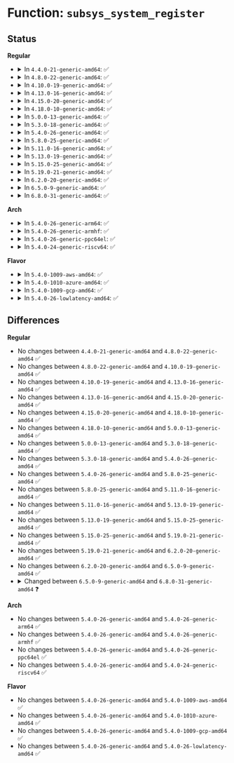 # Function: <code>subsys_system_register</code>

## Status
<b>Regular</b>
<ul>
<li>
<details>
<summary>In <code>4.4.0-21-generic-amd64</code>: ✅</summary>

```c
int subsys_system_register(struct bus_type * subsys, const struct attribute_group * * groups)
```

```json
{
  "name": "subsys_system_register",
  "collision_type": "Unique Global",
  "inline_type": "No",
  "funcs": [
    {
      "addr": 18446744071584393696,
      "name": "subsys_system_register",
      "external": true,
      "loc": "drivers/base/bus.c:1247",
      "file": "drivers/base/bus.c",
      "inline": "seen, unknown",
      "caller_inline": [],
      "caller_func": [
        "arch/x86/kernel/cpu/mcheck/mce.c:mcheck_init_device",
        "kernel/time/clockevents.c:clockevents_init_sysfs",
        "drivers/xen/pcpu.c:xen_pcpu_init",
        "drivers/base/cpu.c:cpu_dev_init",
        "drivers/base/container.c:container_dev_init",
        "drivers/base/node.c:register_node_type",
        "drivers/base/memory.c:memory_dev_init",
        "drivers/edac/edac_stub.c:edac_get_sysfs_subsys"
      ]
    }
  ],
  "symbols": [
    {
      "addr": 18446744071584393696,
      "name": "subsys_system_register",
      "section": ".text",
      "bind": "STB_GLOBAL",
      "size": 58
    }
  ]
}
```
</details>
</li>
<li>
<details>
<summary>In <code>4.8.0-22-generic-amd64</code>: ✅</summary>

```c
int subsys_system_register(struct bus_type * subsys, const struct attribute_group * * groups)
```

```json
{
  "name": "subsys_system_register",
  "collision_type": "Unique Global",
  "inline_type": "No",
  "funcs": [
    {
      "addr": 18446744071584728592,
      "name": "subsys_system_register",
      "external": true,
      "loc": "drivers/base/bus.c:1242",
      "file": "drivers/base/bus.c",
      "inline": "seen, unknown",
      "caller_inline": [],
      "caller_func": [
        "arch/x86/kernel/cpu/mcheck/mce.c:mcheck_init_device",
        "kernel/time/clockevents.c:clockevents_init_sysfs",
        "drivers/xen/pcpu.c:xen_pcpu_init",
        "drivers/base/cpu.c:cpu_dev_init",
        "drivers/base/container.c:container_dev_init",
        "drivers/base/node.c:register_node_type",
        "drivers/base/memory.c:memory_dev_init"
      ]
    }
  ],
  "symbols": [
    {
      "addr": 18446744071584728592,
      "name": "subsys_system_register",
      "section": ".text",
      "bind": "STB_GLOBAL",
      "size": 58
    }
  ]
}
```
</details>
</li>
<li>
<details>
<summary>In <code>4.10.0-19-generic-amd64</code>: ✅</summary>

```c
int subsys_system_register(struct bus_type * subsys, const struct attribute_group * * groups)
```

```json
{
  "name": "subsys_system_register",
  "collision_type": "Unique Global",
  "inline_type": "No",
  "funcs": [
    {
      "addr": 18446744071584918384,
      "name": "subsys_system_register",
      "external": true,
      "loc": "drivers/base/bus.c:1242",
      "file": "drivers/base/bus.c",
      "inline": "seen, unknown",
      "caller_inline": [],
      "caller_func": [
        "arch/x86/kernel/cpu/mcheck/mce.c:mcheck_init_device",
        "kernel/time/clockevents.c:clockevents_init_sysfs",
        "drivers/xen/pcpu.c:xen_pcpu_init",
        "drivers/base/cpu.c:cpu_dev_init",
        "drivers/base/container.c:container_dev_init",
        "drivers/base/node.c:register_node_type",
        "drivers/base/memory.c:memory_dev_init"
      ]
    }
  ],
  "symbols": [
    {
      "addr": 18446744071584918384,
      "name": "subsys_system_register",
      "section": ".text",
      "bind": "STB_GLOBAL",
      "size": 58
    }
  ]
}
```
</details>
</li>
<li>
<details>
<summary>In <code>4.13.0-16-generic-amd64</code>: ✅</summary>

```c
int subsys_system_register(struct bus_type * subsys, const struct attribute_group * * groups)
```

```json
{
  "name": "subsys_system_register",
  "collision_type": "Unique Global",
  "inline_type": "No",
  "funcs": [
    {
      "addr": 18446744071585003488,
      "name": "subsys_system_register",
      "external": true,
      "loc": "drivers/base/bus.c:1201",
      "file": "drivers/base/bus.c",
      "inline": "seen, unknown",
      "caller_inline": [],
      "caller_func": [
        "arch/x86/kernel/cpu/mcheck/mce.c:mcheck_init_device",
        "kernel/time/clockevents.c:clockevents_init_sysfs",
        "drivers/xen/pcpu.c:xen_pcpu_init",
        "drivers/xen/xen-balloon.c:xen_balloon_init",
        "drivers/base/cpu.c:cpu_dev_init",
        "drivers/base/container.c:container_dev_init",
        "drivers/base/node.c:register_node_type",
        "drivers/base/memory.c:memory_dev_init"
      ]
    }
  ],
  "symbols": [
    {
      "addr": 18446744071585003488,
      "name": "subsys_system_register",
      "section": ".text",
      "bind": "STB_GLOBAL",
      "size": 58
    }
  ]
}
```
</details>
</li>
<li>
<details>
<summary>In <code>4.15.0-20-generic-amd64</code>: ✅</summary>

```c
int subsys_system_register(struct bus_type * subsys, const struct attribute_group * * groups)
```

```json
{
  "name": "subsys_system_register",
  "collision_type": "Unique Global",
  "inline_type": "No",
  "funcs": [
    {
      "addr": 18446744071585425424,
      "name": "subsys_system_register",
      "external": true,
      "loc": "drivers/base/bus.c:1201",
      "file": "drivers/base/bus.c",
      "inline": "seen, unknown",
      "caller_inline": [],
      "caller_func": [
        "arch/x86/kernel/cpu/mcheck/mce.c:mcheck_init_device",
        "kernel/time/clockevents.c:clockevents_init_sysfs",
        "drivers/xen/pcpu.c:xen_pcpu_init",
        "drivers/xen/xen-balloon.c:xen_balloon_init",
        "drivers/base/cpu.c:cpu_dev_init",
        "drivers/base/container.c:container_dev_init",
        "drivers/base/node.c:register_node_type",
        "drivers/base/memory.c:memory_dev_init"
      ]
    }
  ],
  "symbols": [
    {
      "addr": 18446744071585425424,
      "name": "subsys_system_register",
      "section": ".text",
      "bind": "STB_GLOBAL",
      "size": 58
    }
  ]
}
```
</details>
</li>
<li>
<details>
<summary>In <code>4.18.0-10-generic-amd64</code>: ✅</summary>

```c
int subsys_system_register(struct bus_type * subsys, const struct attribute_group * * groups)
```

```json
{
  "name": "subsys_system_register",
  "collision_type": "Unique Global",
  "inline_type": "No",
  "funcs": [
    {
      "addr": 18446744071585668336,
      "name": "subsys_system_register",
      "external": true,
      "loc": "drivers/base/bus.c:1199",
      "file": "drivers/base/bus.c",
      "inline": "seen, unknown",
      "caller_inline": [],
      "caller_func": [
        "arch/x86/kernel/cpu/mcheck/mce.c:mcheck_init_device",
        "kernel/time/clocksource.c:init_clocksource_sysfs",
        "kernel/time/clockevents.c:clockevents_init_sysfs",
        "drivers/xen/pcpu.c:xen_pcpu_init",
        "drivers/xen/xen-balloon.c:xen_balloon_init",
        "drivers/base/cpu.c:cpu_dev_init",
        "drivers/base/container.c:container_dev_init",
        "drivers/base/node.c:register_node_type",
        "drivers/base/memory.c:memory_dev_init",
        "drivers/edac/edac_module.c:edac_init"
      ]
    }
  ],
  "symbols": [
    {
      "addr": 18446744071585668336,
      "name": "subsys_system_register",
      "section": ".text",
      "bind": "STB_GLOBAL",
      "size": 58
    }
  ]
}
```
</details>
</li>
<li>
<details>
<summary>In <code>5.0.0-13-generic-amd64</code>: ✅</summary>

```c
int subsys_system_register(struct bus_type * subsys, const struct attribute_group * * groups)
```

```json
{
  "name": "subsys_system_register",
  "collision_type": "Unique Global",
  "inline_type": "No",
  "funcs": [
    {
      "addr": 18446744071585798032,
      "name": "subsys_system_register",
      "external": true,
      "loc": "drivers/base/bus.c:1206",
      "file": "drivers/base/bus.c",
      "inline": "seen, unknown",
      "caller_inline": [],
      "caller_func": [
        "arch/x86/kernel/cpu/mce/core.c:mcheck_init_device",
        "kernel/time/clocksource.c:init_clocksource_sysfs",
        "kernel/time/clockevents.c:clockevents_init_sysfs",
        "drivers/xen/pcpu.c:xen_pcpu_init",
        "drivers/xen/xen-balloon.c:xen_balloon_init",
        "drivers/base/cpu.c:cpu_dev_init",
        "drivers/base/container.c:container_dev_init",
        "drivers/base/node.c:register_node_type",
        "drivers/base/memory.c:memory_dev_init",
        "drivers/edac/edac_module.c:edac_init"
      ]
    }
  ],
  "symbols": [
    {
      "addr": 18446744071585798032,
      "name": "subsys_system_register",
      "section": ".text",
      "bind": "STB_GLOBAL",
      "size": 58
    }
  ]
}
```
</details>
</li>
<li>
<details>
<summary>In <code>5.3.0-18-generic-amd64</code>: ✅</summary>

```c
int subsys_system_register(struct bus_type * subsys, const struct attribute_group * * groups)
```

```json
{
  "name": "subsys_system_register",
  "collision_type": "Unique Global",
  "inline_type": "No",
  "funcs": [
    {
      "addr": 18446744071586030960,
      "name": "subsys_system_register",
      "external": true,
      "loc": "drivers/base/bus.c:1180",
      "file": "drivers/base/bus.c",
      "inline": "seen, unknown",
      "caller_inline": [],
      "caller_func": [
        "arch/x86/kernel/cpu/mce/core.c:mcheck_init_device",
        "kernel/time/clocksource.c:init_clocksource_sysfs",
        "kernel/time/clockevents.c:clockevents_init_sysfs",
        "drivers/xen/pcpu.c:xen_pcpu_init",
        "drivers/xen/xen-balloon.c:xen_balloon_init",
        "drivers/base/cpu.c:cpu_dev_init",
        "drivers/base/container.c:container_dev_init",
        "drivers/base/node.c:register_node_type",
        "drivers/base/memory.c:memory_dev_init",
        "drivers/edac/edac_module.c:edac_init"
      ]
    }
  ],
  "symbols": [
    {
      "addr": 18446744071586030960,
      "name": "subsys_system_register",
      "section": ".text",
      "bind": "STB_GLOBAL",
      "size": 58
    }
  ]
}
```
</details>
</li>
<li>
<details>
<summary>In <code>5.4.0-26-generic-amd64</code>: ✅</summary>

```c
int subsys_system_register(struct bus_type * subsys, const struct attribute_group * * groups)
```

```json
{
  "name": "subsys_system_register",
  "collision_type": "Unique Global",
  "inline_type": "No",
  "funcs": [
    {
      "addr": 18446744071586178336,
      "name": "subsys_system_register",
      "external": true,
      "loc": "drivers/base/bus.c:1156",
      "file": "drivers/base/bus.c",
      "inline": "seen, unknown",
      "caller_inline": [],
      "caller_func": [
        "arch/x86/kernel/cpu/mce/core.c:mcheck_init_device",
        "kernel/time/clocksource.c:init_clocksource_sysfs",
        "kernel/time/clockevents.c:clockevents_init_sysfs",
        "drivers/xen/pcpu.c:xen_pcpu_init",
        "drivers/xen/xen-balloon.c:xen_balloon_init",
        "drivers/base/cpu.c:cpu_dev_init",
        "drivers/base/container.c:container_dev_init",
        "drivers/base/node.c:register_node_type",
        "drivers/base/memory.c:memory_dev_init",
        "drivers/edac/edac_module.c:edac_init"
      ]
    }
  ],
  "symbols": [
    {
      "addr": 18446744071586178336,
      "name": "subsys_system_register",
      "section": ".text",
      "bind": "STB_GLOBAL",
      "size": 58
    }
  ]
}
```
</details>
</li>
<li>
<details>
<summary>In <code>5.8.0-25-generic-amd64</code>: ✅</summary>

```c
int subsys_system_register(struct bus_type * subsys, const struct attribute_group * * groups)
```

```json
{
  "name": "subsys_system_register",
  "collision_type": "Unique Global",
  "inline_type": "No",
  "funcs": [
    {
      "addr": 18446744071586939344,
      "name": "subsys_system_register",
      "external": true,
      "loc": "drivers/base/bus.c:1157",
      "file": "drivers/base/bus.c",
      "inline": "seen, unknown",
      "caller_inline": [],
      "caller_func": [
        "arch/x86/kernel/cpu/mce/core.c:mcheck_init_device",
        "kernel/time/clocksource.c:init_clocksource_sysfs",
        "kernel/time/clockevents.c:clockevents_init_sysfs",
        "drivers/xen/pcpu.c:xen_pcpu_init",
        "drivers/xen/xen-balloon.c:xen_balloon_init",
        "drivers/base/cpu.c:cpu_dev_init",
        "drivers/base/container.c:container_dev_init",
        "drivers/base/node.c:register_node_type",
        "drivers/base/memory.c:memory_dev_init",
        "drivers/edac/edac_module.c:edac_init"
      ]
    }
  ],
  "symbols": [
    {
      "addr": 18446744071586939344,
      "name": "subsys_system_register",
      "section": ".text",
      "bind": "STB_GLOBAL",
      "size": 58
    }
  ]
}
```
</details>
</li>
<li>
<details>
<summary>In <code>5.11.0-16-generic-amd64</code>: ✅</summary>

```c
int subsys_system_register(struct bus_type * subsys, const struct attribute_group * * groups)
```

```json
{
  "name": "subsys_system_register",
  "collision_type": "Unique Global",
  "inline_type": "No",
  "funcs": [
    {
      "addr": 18446744071587024576,
      "name": "subsys_system_register",
      "external": true,
      "loc": "drivers/base/bus.c:1157",
      "file": "drivers/base/bus.c",
      "inline": "seen, unknown",
      "caller_inline": [],
      "caller_func": [
        "arch/x86/kernel/cpu/mce/core.c:mcheck_init_device",
        "kernel/time/clocksource.c:init_clocksource_sysfs",
        "kernel/time/clockevents.c:clockevents_init_sysfs",
        "drivers/xen/pcpu.c:xen_pcpu_init",
        "drivers/xen/xen-balloon.c:xen_balloon_init",
        "drivers/base/cpu.c:cpu_dev_init",
        "drivers/base/container.c:container_dev_init",
        "drivers/base/node.c:register_node_type",
        "drivers/base/memory.c:memory_dev_init",
        "drivers/edac/edac_module.c:edac_init"
      ]
    }
  ],
  "symbols": [
    {
      "addr": 18446744071587024576,
      "name": "subsys_system_register",
      "section": ".text",
      "bind": "STB_GLOBAL",
      "size": 58
    }
  ]
}
```
</details>
</li>
<li>
<details>
<summary>In <code>5.13.0-19-generic-amd64</code>: ✅</summary>

```c
int subsys_system_register(struct bus_type * subsys, const struct attribute_group * * groups)
```

```json
{
  "name": "subsys_system_register",
  "collision_type": "Unique Global",
  "inline_type": "No",
  "funcs": [
    {
      "addr": 18446744071586908224,
      "name": "subsys_system_register",
      "external": true,
      "loc": "drivers/base/bus.c:1140",
      "file": "drivers/base/bus.c",
      "inline": "seen, unknown",
      "caller_inline": [],
      "caller_func": [
        "arch/x86/kernel/cpu/mce/core.c:mcheck_init_device",
        "kernel/time/clocksource.c:init_clocksource_sysfs",
        "kernel/time/clockevents.c:clockevents_init_sysfs",
        "drivers/xen/pcpu.c:xen_pcpu_init",
        "drivers/xen/xen-balloon.c:xen_balloon_init",
        "drivers/base/cpu.c:cpu_dev_init",
        "drivers/base/container.c:container_dev_init",
        "drivers/base/node.c:register_node_type",
        "drivers/base/memory.c:memory_dev_init",
        "drivers/edac/edac_module.c:edac_init"
      ]
    }
  ],
  "symbols": [
    {
      "addr": 18446744071586908224,
      "name": "subsys_system_register",
      "section": ".text",
      "bind": "STB_GLOBAL",
      "size": 58
    }
  ]
}
```
</details>
</li>
<li>
<details>
<summary>In <code>5.15.0-25-generic-amd64</code>: ✅</summary>

```c
int subsys_system_register(struct bus_type * subsys, const struct attribute_group * * groups)
```

```json
{
  "name": "subsys_system_register",
  "collision_type": "Unique Global",
  "inline_type": "No",
  "funcs": [
    {
      "addr": 18446744071587469920,
      "name": "subsys_system_register",
      "external": true,
      "loc": "drivers/base/bus.c:1136",
      "file": "drivers/base/bus.c",
      "inline": "seen, unknown",
      "caller_inline": [],
      "caller_func": [
        "arch/x86/kernel/cpu/mce/core.c:mcheck_init_device",
        "kernel/time/clocksource.c:init_clocksource_sysfs",
        "kernel/time/clockevents.c:clockevents_init_sysfs",
        "drivers/xen/pcpu.c:xen_pcpu_init",
        "drivers/xen/xen-balloon.c:xen_balloon_init",
        "drivers/base/cpu.c:cpu_dev_init",
        "drivers/base/container.c:container_dev_init",
        "drivers/base/node.c:register_node_type",
        "drivers/base/memory.c:memory_dev_init",
        "drivers/edac/edac_module.c:edac_init"
      ]
    }
  ],
  "symbols": [
    {
      "addr": 18446744071587469920,
      "name": "subsys_system_register",
      "section": ".text",
      "bind": "STB_GLOBAL",
      "size": 58
    }
  ]
}
```
</details>
</li>
<li>
<details>
<summary>In <code>5.19.0-21-generic-amd64</code>: ✅</summary>

```c
int subsys_system_register(struct bus_type * subsys, const struct attribute_group * * groups)
```

```json
{
  "name": "subsys_system_register",
  "collision_type": "Unique Global",
  "inline_type": "No",
  "funcs": [
    {
      "addr": 18446744071588790432,
      "name": "subsys_system_register",
      "external": true,
      "loc": "drivers/base/bus.c:1138",
      "file": "drivers/base/bus.c",
      "inline": "seen, unknown",
      "caller_inline": [],
      "caller_func": [
        "arch/x86/kernel/cpu/mce/core.c:mcheck_init_device",
        "kernel/time/clocksource.c:init_clocksource_sysfs",
        "kernel/time/clockevents.c:clockevents_init_sysfs",
        "drivers/xen/pcpu.c:xen_pcpu_init",
        "drivers/xen/xen-balloon.c:xen_balloon_init",
        "drivers/base/cpu.c:cpu_dev_init",
        "drivers/base/container.c:container_dev_init",
        "drivers/base/node.c:node_dev_init",
        "drivers/base/memory.c:memory_dev_init",
        "drivers/edac/edac_module.c:edac_init"
      ]
    }
  ],
  "symbols": [
    {
      "addr": 18446744071588790432,
      "name": "subsys_system_register",
      "section": ".text",
      "bind": "STB_GLOBAL",
      "size": 68
    }
  ]
}
```
</details>
</li>
<li>
<details>
<summary>In <code>6.2.0-20-generic-amd64</code>: ✅</summary>

```c
int subsys_system_register(struct bus_type * subsys, const struct attribute_group * * groups)
```

```json
{
  "name": "subsys_system_register",
  "collision_type": "Unique Global",
  "inline_type": "No",
  "funcs": [
    {
      "addr": 18446744071590285760,
      "name": "subsys_system_register",
      "external": true,
      "loc": "drivers/base/bus.c:1138",
      "file": "drivers/base/bus.c",
      "inline": "seen, unknown",
      "caller_inline": [],
      "caller_func": [
        "arch/x86/kernel/cpu/mce/core.c:mcheck_init_device",
        "kernel/time/clocksource.c:init_clocksource_sysfs",
        "kernel/time/clockevents.c:clockevents_init_sysfs",
        "drivers/xen/pcpu.c:xen_pcpu_init",
        "drivers/xen/xen-balloon.c:xen_balloon_init",
        "drivers/base/cpu.c:cpu_dev_init",
        "drivers/base/container.c:container_dev_init",
        "drivers/base/node.c:node_dev_init",
        "drivers/base/memory.c:memory_dev_init",
        "drivers/edac/edac_module.c:edac_init"
      ]
    }
  ],
  "symbols": [
    {
      "addr": 18446744071590285760,
      "name": "subsys_system_register",
      "section": ".text",
      "bind": "STB_GLOBAL",
      "size": 68
    }
  ]
}
```
</details>
</li>
<li>
<details>
<summary>In <code>6.5.0-9-generic-amd64</code>: ✅</summary>

```c
int subsys_system_register(struct bus_type * subsys, const struct attribute_group * * groups)
```

```json
{
  "name": "subsys_system_register",
  "collision_type": "Unique Global",
  "inline_type": "No",
  "funcs": [
    {
      "addr": 18446744071590605856,
      "name": "subsys_system_register",
      "external": true,
      "loc": "drivers/base/bus.c:1267",
      "file": "drivers/base/bus.c",
      "inline": "seen, unknown",
      "caller_inline": [],
      "caller_func": [
        "arch/x86/kernel/cpu/mce/core.c:mcheck_init_device",
        "kernel/time/clocksource.c:init_clocksource_sysfs",
        "kernel/time/clockevents.c:clockevents_init_sysfs",
        "drivers/xen/pcpu.c:xen_pcpu_init",
        "drivers/xen/xen-balloon.c:xen_balloon_init",
        "drivers/base/cpu.c:cpu_dev_init",
        "drivers/base/container.c:container_dev_init",
        "drivers/base/node.c:node_dev_init",
        "drivers/base/memory.c:memory_dev_init",
        "drivers/edac/edac_module.c:edac_init"
      ]
    }
  ],
  "symbols": [
    {
      "addr": 18446744071590605856,
      "name": "subsys_system_register",
      "section": ".text",
      "bind": "STB_GLOBAL",
      "size": 68
    }
  ]
}
```
</details>
</li>
<li>
<details>
<summary>In <code>6.8.0-31-generic-amd64</code>: ✅</summary>

```c
int subsys_system_register(const struct bus_type * subsys, const struct attribute_group * * groups)
```

```json
{
  "name": "subsys_system_register",
  "collision_type": "Unique Global",
  "inline_type": "No",
  "funcs": [
    {
      "addr": 18446744071590964896,
      "name": "subsys_system_register",
      "external": true,
      "loc": "drivers/base/bus.c:1267",
      "file": "drivers/base/bus.c",
      "inline": "seen, unknown",
      "caller_inline": [],
      "caller_func": [
        "arch/x86/kernel/cpu/mce/core.c:mcheck_init_device",
        "kernel/time/clocksource.c:init_clocksource_sysfs",
        "kernel/time/clockevents.c:clockevents_init_sysfs",
        "drivers/xen/pcpu.c:xen_pcpu_init",
        "drivers/xen/xen-balloon.c:xen_balloon_init",
        "drivers/base/cpu.c:cpu_dev_init",
        "drivers/base/container.c:container_dev_init",
        "drivers/base/node.c:node_dev_init",
        "drivers/base/memory.c:memory_dev_init",
        "drivers/edac/edac_module.c:edac_init"
      ]
    }
  ],
  "symbols": [
    {
      "addr": 18446744071590964896,
      "name": "subsys_system_register",
      "section": ".text",
      "bind": "STB_GLOBAL",
      "size": 68
    }
  ]
}
```
</details>
</li>
</ul>
<b>Arch</b>
<ul>
<li>
<details>
<summary>In <code>5.4.0-26-generic-arm64</code>: ✅</summary>

```c
int subsys_system_register(struct bus_type * subsys, const struct attribute_group * * groups)
```

```json
{
  "name": "subsys_system_register",
  "collision_type": "Unique Global",
  "inline_type": "No",
  "funcs": [
    {
      "addr": 18446603336498975832,
      "name": "subsys_system_register",
      "external": true,
      "loc": "drivers/base/bus.c:1156",
      "file": "drivers/base/bus.c",
      "inline": "seen, unknown",
      "caller_inline": [],
      "caller_func": [
        "kernel/time/clocksource.c:init_clocksource_sysfs",
        "kernel/time/clockevents.c:clockevents_init_sysfs",
        "drivers/xen/xen-balloon.c:xen_balloon_init",
        "drivers/base/cpu.c:cpu_dev_init",
        "drivers/base/container.c:container_dev_init",
        "drivers/base/node.c:register_node_type",
        "drivers/base/memory.c:memory_dev_init",
        "drivers/edac/edac_module.c:edac_init"
      ]
    }
  ],
  "symbols": [
    {
      "addr": 18446603336498975832,
      "name": "subsys_system_register",
      "section": ".text",
      "bind": "STB_GLOBAL",
      "size": 84
    }
  ]
}
```
</details>
</li>
<li>
<details>
<summary>In <code>5.4.0-26-generic-armhf</code>: ✅</summary>

```c
int subsys_system_register(struct bus_type * subsys, const struct attribute_group * * groups)
```

```json
{
  "name": "subsys_system_register",
  "collision_type": "Unique Global",
  "inline_type": "No",
  "funcs": [
    {
      "addr": 3231544672,
      "name": "subsys_system_register",
      "external": true,
      "loc": "drivers/base/bus.c:1156",
      "file": "drivers/base/bus.c",
      "inline": "seen, unknown",
      "caller_inline": [],
      "caller_func": [
        "kernel/time/clocksource.c:init_clocksource_sysfs",
        "kernel/time/clockevents.c:clockevents_init_sysfs",
        "drivers/base/cpu.c:cpu_dev_init",
        "drivers/base/container.c:container_dev_init",
        "drivers/edac/edac_module.c:edac_init"
      ]
    }
  ],
  "symbols": [
    {
      "addr": 3231544672,
      "name": "subsys_system_register",
      "section": ".text",
      "bind": "STB_GLOBAL",
      "size": 72
    }
  ]
}
```
</details>
</li>
<li>
<details>
<summary>In <code>5.4.0-26-generic-ppc64el</code>: ✅</summary>

```c
int subsys_system_register(struct bus_type * subsys, const struct attribute_group * * groups)
```

```json
{
  "name": "subsys_system_register",
  "collision_type": "Unique Global",
  "inline_type": "No",
  "funcs": [
    {
      "addr": 13835058055292124816,
      "name": "subsys_system_register",
      "external": true,
      "loc": "drivers/base/bus.c:1156",
      "file": "drivers/base/bus.c",
      "inline": "seen, unknown",
      "caller_inline": [],
      "caller_func": [
        "arch/powerpc/sysdev/mpic.c:mpic_init_sys",
        "arch/powerpc/platforms/pseries/suspend.c:__machine_initcall_pseries_pseries_suspend_init",
        "kernel/time/clocksource.c:init_clocksource_sysfs",
        "kernel/time/clockevents.c:clockevents_init_sysfs",
        "drivers/base/cpu.c:cpu_dev_init",
        "drivers/base/container.c:container_dev_init",
        "drivers/base/node.c:register_node_type",
        "drivers/base/memory.c:memory_dev_init",
        "drivers/edac/edac_module.c:edac_init"
      ]
    }
  ],
  "symbols": [
    {
      "addr": 13835058055292124816,
      "name": "subsys_system_register",
      "section": ".text",
      "bind": "STB_GLOBAL",
      "size": 140
    }
  ]
}
```
</details>
</li>
<li>
<details>
<summary>In <code>5.4.0-24-generic-riscv64</code>: ✅</summary>

```c
int subsys_system_register(struct bus_type * subsys, const struct attribute_group * * groups)
```

```json
{
  "name": "subsys_system_register",
  "collision_type": "Unique Global",
  "inline_type": "No",
  "funcs": [
    {
      "addr": 18446743936276354108,
      "name": "subsys_system_register",
      "external": true,
      "loc": "drivers/base/bus.c:1156",
      "file": "drivers/base/bus.c",
      "inline": "seen, unknown",
      "caller_inline": [],
      "caller_func": [
        "kernel/time/clocksource.c:init_clocksource_sysfs",
        "kernel/time/clockevents.c:clockevents_init_sysfs",
        "drivers/base/cpu.c:cpu_dev_init",
        "drivers/base/container.c:container_dev_init",
        "drivers/edac/edac_module.c:edac_init"
      ]
    }
  ],
  "symbols": [
    {
      "addr": 18446743936276354108,
      "name": "subsys_system_register",
      "section": ".text",
      "bind": "STB_GLOBAL",
      "size": 80
    }
  ]
}
```
</details>
</li>
</ul>
<b>Flavor</b>
<ul>
<li>
<details>
<summary>In <code>5.4.0-1009-aws-amd64</code>: ✅</summary>

```c
int subsys_system_register(struct bus_type * subsys, const struct attribute_group * * groups)
```

```json
{
  "name": "subsys_system_register",
  "collision_type": "Unique Global",
  "inline_type": "No",
  "funcs": [
    {
      "addr": 18446744071585938704,
      "name": "subsys_system_register",
      "external": true,
      "loc": "drivers/base/bus.c:1156",
      "file": "drivers/base/bus.c",
      "inline": "seen, unknown",
      "caller_inline": [],
      "caller_func": [
        "arch/x86/kernel/cpu/mce/core.c:mcheck_init_device",
        "kernel/time/clocksource.c:init_clocksource_sysfs",
        "kernel/time/clockevents.c:clockevents_init_sysfs",
        "drivers/xen/pcpu.c:xen_pcpu_init",
        "drivers/base/cpu.c:cpu_dev_init",
        "drivers/base/container.c:container_dev_init",
        "drivers/base/node.c:register_node_type",
        "drivers/base/memory.c:memory_dev_init",
        "drivers/edac/edac_module.c:edac_init"
      ]
    }
  ],
  "symbols": [
    {
      "addr": 18446744071585938704,
      "name": "subsys_system_register",
      "section": ".text",
      "bind": "STB_GLOBAL",
      "size": 58
    }
  ]
}
```
</details>
</li>
<li>
<details>
<summary>In <code>5.4.0-1010-azure-amd64</code>: ✅</summary>

```c
int subsys_system_register(struct bus_type * subsys, const struct attribute_group * * groups)
```

```json
{
  "name": "subsys_system_register",
  "collision_type": "Unique Global",
  "inline_type": "No",
  "funcs": [
    {
      "addr": 18446744071585787840,
      "name": "subsys_system_register",
      "external": true,
      "loc": "drivers/base/bus.c:1156",
      "file": "drivers/base/bus.c",
      "inline": "seen, unknown",
      "caller_inline": [],
      "caller_func": [
        "arch/x86/kernel/cpu/mce/core.c:mcheck_init_device",
        "kernel/time/clocksource.c:init_clocksource_sysfs",
        "kernel/time/clockevents.c:clockevents_init_sysfs",
        "drivers/base/cpu.c:cpu_dev_init",
        "drivers/base/container.c:container_dev_init",
        "drivers/base/node.c:register_node_type",
        "drivers/base/memory.c:memory_dev_init",
        "drivers/edac/edac_module.c:edac_init"
      ]
    }
  ],
  "symbols": [
    {
      "addr": 18446744071585787840,
      "name": "subsys_system_register",
      "section": ".text",
      "bind": "STB_GLOBAL",
      "size": 58
    }
  ]
}
```
</details>
</li>
<li>
<details>
<summary>In <code>5.4.0-1009-gcp-amd64</code>: ✅</summary>

```c
int subsys_system_register(struct bus_type * subsys, const struct attribute_group * * groups)
```

```json
{
  "name": "subsys_system_register",
  "collision_type": "Unique Global",
  "inline_type": "No",
  "funcs": [
    {
      "addr": 18446744071586128352,
      "name": "subsys_system_register",
      "external": true,
      "loc": "drivers/base/bus.c:1156",
      "file": "drivers/base/bus.c",
      "inline": "seen, unknown",
      "caller_inline": [],
      "caller_func": [
        "arch/x86/kernel/cpu/mce/core.c:mcheck_init_device",
        "kernel/time/clocksource.c:init_clocksource_sysfs",
        "kernel/time/clockevents.c:clockevents_init_sysfs",
        "drivers/xen/pcpu.c:xen_pcpu_init",
        "drivers/xen/xen-balloon.c:xen_balloon_init",
        "drivers/base/cpu.c:cpu_dev_init",
        "drivers/base/container.c:container_dev_init",
        "drivers/base/node.c:register_node_type",
        "drivers/base/memory.c:memory_dev_init",
        "drivers/edac/edac_module.c:edac_init"
      ]
    }
  ],
  "symbols": [
    {
      "addr": 18446744071586128352,
      "name": "subsys_system_register",
      "section": ".text",
      "bind": "STB_GLOBAL",
      "size": 58
    }
  ]
}
```
</details>
</li>
<li>
<details>
<summary>In <code>5.4.0-26-lowlatency-amd64</code>: ✅</summary>

```c
int subsys_system_register(struct bus_type * subsys, const struct attribute_group * * groups)
```

```json
{
  "name": "subsys_system_register",
  "collision_type": "Unique Global",
  "inline_type": "No",
  "funcs": [
    {
      "addr": 18446744071586236960,
      "name": "subsys_system_register",
      "external": true,
      "loc": "drivers/base/bus.c:1156",
      "file": "drivers/base/bus.c",
      "inline": "seen, unknown",
      "caller_inline": [],
      "caller_func": [
        "arch/x86/kernel/cpu/mce/core.c:mcheck_init_device",
        "kernel/time/clocksource.c:init_clocksource_sysfs",
        "kernel/time/clockevents.c:clockevents_init_sysfs",
        "drivers/xen/pcpu.c:xen_pcpu_init",
        "drivers/xen/xen-balloon.c:xen_balloon_init",
        "drivers/base/cpu.c:cpu_dev_init",
        "drivers/base/container.c:container_dev_init",
        "drivers/base/node.c:register_node_type",
        "drivers/base/memory.c:memory_dev_init",
        "drivers/edac/edac_module.c:edac_init"
      ]
    }
  ],
  "symbols": [
    {
      "addr": 18446744071586236960,
      "name": "subsys_system_register",
      "section": ".text",
      "bind": "STB_GLOBAL",
      "size": 58
    }
  ]
}
```
</details>
</li>
</ul>

## Differences
<b>Regular</b>
<ul>
<li>
No changes between <code>4.4.0-21-generic-amd64</code> and <code>4.8.0-22-generic-amd64</code> ✅
</li>
<li>
No changes between <code>4.8.0-22-generic-amd64</code> and <code>4.10.0-19-generic-amd64</code> ✅
</li>
<li>
No changes between <code>4.10.0-19-generic-amd64</code> and <code>4.13.0-16-generic-amd64</code> ✅
</li>
<li>
No changes between <code>4.13.0-16-generic-amd64</code> and <code>4.15.0-20-generic-amd64</code> ✅
</li>
<li>
No changes between <code>4.15.0-20-generic-amd64</code> and <code>4.18.0-10-generic-amd64</code> ✅
</li>
<li>
No changes between <code>4.18.0-10-generic-amd64</code> and <code>5.0.0-13-generic-amd64</code> ✅
</li>
<li>
No changes between <code>5.0.0-13-generic-amd64</code> and <code>5.3.0-18-generic-amd64</code> ✅
</li>
<li>
No changes between <code>5.3.0-18-generic-amd64</code> and <code>5.4.0-26-generic-amd64</code> ✅
</li>
<li>
No changes between <code>5.4.0-26-generic-amd64</code> and <code>5.8.0-25-generic-amd64</code> ✅
</li>
<li>
No changes between <code>5.8.0-25-generic-amd64</code> and <code>5.11.0-16-generic-amd64</code> ✅
</li>
<li>
No changes between <code>5.11.0-16-generic-amd64</code> and <code>5.13.0-19-generic-amd64</code> ✅
</li>
<li>
No changes between <code>5.13.0-19-generic-amd64</code> and <code>5.15.0-25-generic-amd64</code> ✅
</li>
<li>
No changes between <code>5.15.0-25-generic-amd64</code> and <code>5.19.0-21-generic-amd64</code> ✅
</li>
<li>
No changes between <code>5.19.0-21-generic-amd64</code> and <code>6.2.0-20-generic-amd64</code> ✅
</li>
<li>
No changes between <code>6.2.0-20-generic-amd64</code> and <code>6.5.0-9-generic-amd64</code> ✅
</li>
<li>
<details>
<summary>Changed between <code>6.5.0-9-generic-amd64</code> and <code>6.8.0-31-generic-amd64</code> ❓</summary>
<ul>
<li>
<b>Param type changed. </b>
<code>struct bus_type * subsys</code> ➡️ <code>const struct bus_type * subsys</code>
</li>
</ul>
</details>
</li>
</ul>
<b>Arch</b>
<ul>
<li>
No changes between <code>5.4.0-26-generic-amd64</code> and <code>5.4.0-26-generic-arm64</code> ✅
</li>
<li>
No changes between <code>5.4.0-26-generic-amd64</code> and <code>5.4.0-26-generic-armhf</code> ✅
</li>
<li>
No changes between <code>5.4.0-26-generic-amd64</code> and <code>5.4.0-26-generic-ppc64el</code> ✅
</li>
<li>
No changes between <code>5.4.0-26-generic-amd64</code> and <code>5.4.0-24-generic-riscv64</code> ✅
</li>
</ul>
<b>Flavor</b>
<ul>
<li>
No changes between <code>5.4.0-26-generic-amd64</code> and <code>5.4.0-1009-aws-amd64</code> ✅
</li>
<li>
No changes between <code>5.4.0-26-generic-amd64</code> and <code>5.4.0-1010-azure-amd64</code> ✅
</li>
<li>
No changes between <code>5.4.0-26-generic-amd64</code> and <code>5.4.0-1009-gcp-amd64</code> ✅
</li>
<li>
No changes between <code>5.4.0-26-generic-amd64</code> and <code>5.4.0-26-lowlatency-amd64</code> ✅
</li>
</ul>
